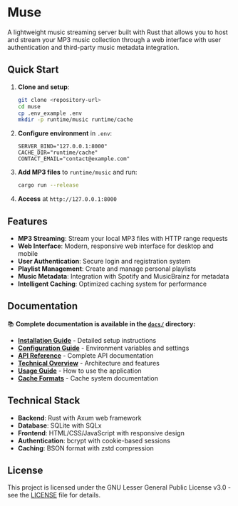 # Muse

A lightweight music streaming server built with Rust that allows you to host and stream your MP3 music collection through a web interface with user authentication and third-party music metadata integration.

## Quick Start

1. **Clone and setup**:
   ```bash
   git clone <repository-url>
   cd muse
   cp .env_example .env
   mkdir -p runtime/music runtime/cache
   ```

2. **Configure environment** in `.env`:
   ```env
   SERVER_BIND="127.0.0.1:8000"
   CACHE_DIR="runtime/cache"
   CONTACT_EMAIL="contact@example.com"
   ```

3. **Add MP3 files** to `runtime/music` and run:
   ```bash
   cargo run --release
   ```

4. **Access** at `http://127.0.0.1:8000`

## Features

- **MP3 Streaming**: Stream your local MP3 files with HTTP range requests
- **Web Interface**: Modern, responsive web interface for desktop and mobile
- **User Authentication**: Secure login and registration system
- **Playlist Management**: Create and manage personal playlists
- **Music Metadata**: Integration with Spotify and MusicBrainz for metadata
- **Intelligent Caching**: Optimized caching system for performance

## Documentation

📚 **Complete documentation is available in the [`docs/`](docs/) directory:**

- **[Installation Guide](docs/installation.md)** - Detailed setup instructions
- **[Configuration Guide](docs/configuration.md)** - Environment variables and settings
- **[API Reference](docs/api-reference.md)** - Complete API documentation
- **[Technical Overview](docs/technical-overview.md)** - Architecture and features
- **[Usage Guide](docs/usage.md)** - How to use the application
- **[Cache Formats](docs/CACHE_FORMATS.md)** - Cache system documentation

## Technical Stack

- **Backend**: Rust with Axum web framework
- **Database**: SQLite with SQLx
- **Frontend**: HTML/CSS/JavaScript with responsive design
- **Authentication**: bcrypt with cookie-based sessions
- **Caching**: BSON format with zstd compression

## License

This project is licensed under the GNU Lesser General Public License v3.0 - see the [LICENSE](LICENSE) file for details.
